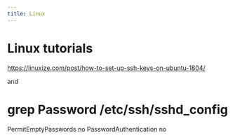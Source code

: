 ```yaml
---
title: Linux
---
```


# Linux tutorials

https://linuxize.com/post/how-to-set-up-ssh-keys-on-ubuntu-1804/

and 
# grep Password /etc/ssh/sshd_config 
PermitEmptyPasswords no
PasswordAuthentication no
